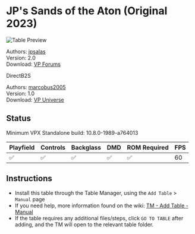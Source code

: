 ﻿# JP's Sands of the Aton (Original 2023)
![Table Preview](../../images/vpx-sands-of-the-aton-preview.jpg)

Authors: [jpsalas](https://www.vpforums.org/index.php?showuser=277)  
Version: 2.0  
Download: [VP Forums](https://www.vpforums.org/index.php?app=downloads&showfile=17422)

DirectB2S

Authors: [marcobus2005](https://vpuniverse.com/profile/53087-marcobus2005/)  
Version: 1.0  
Download: [VP Universe](https://vpuniverse.com/files/file/14820-sands-of-the-aton-original-2023-b2s-with-full-dmd/)

## Status 

Minimum VPX Standalone build: 10.8.0-1989-a764013

| Playfield | Controls | Backglass | DMD | ROM Required | FPS | 
|-----------|----------|-----------|-----|--------------|-----|
| :white_check_mark: | :white_check_mark: | :white_check_mark: | :white_check_mark: | :white_check_mark: | 60 |

## Instructions

- Install this table through the Table Manager, using the `Add Table` > `Manual` page
- If you need help, more information found on the wiki: [TM - Add Table - Manual](https://github.com/LegendsUnchained/vpx-standalone-alp4k/wiki/%5B04%5D-%F0%9F%A7%A1-TM-%E2%80%90-Other-Features#add-table---manual)
- If the table requires any additional files/steps, click `GO TO TABLE` after adding, and the TM will open to the relevant table folder.


